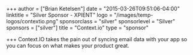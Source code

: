+++
author = ["Brian Ketelsen"]
date = "2015-03-26T09:51:06-04:00"
linktitle = "Silver Sponsor - XPIENT"
logo = "/images/temp-logos/contextio.png"
sponsorclass = "silver"
sponsorlevel = "Silver"
sponsors = ["silver"]
title = "Context.io"
type = "sponsor"

+++
Context.IO takes the pain out of syncing email data with your app so you can focus on what makes your product great.
